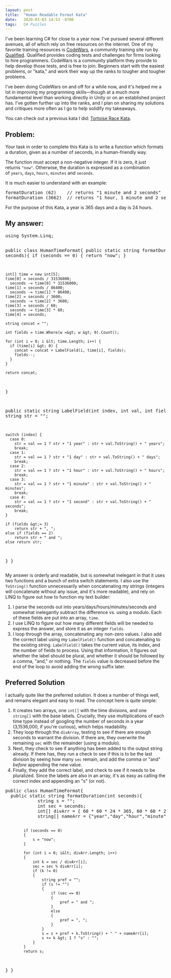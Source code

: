 ```yaml
---
layout: post
title:  "Human Readable Format Kata"
date:   2020-03-03 14:53 -0700
tags:   C# Puzzles
---
```


I've been learning C# for close to a year now. I've pursued several different avenues, all of which rely on free resources on the internet. One of my favorite training resources is <a href="http://www.codewars.com">CodeWars</a>, a community training site run by <a href="https://www.qualified.io/">Qualified</a>. Qualified provides coding tests and challenges for firms looking to hire programmers. CodeWars is a community platform they provide to help develop those tests, and is free to join. Beginners start with the easiest problems, or "kata," and work their way up the ranks to tougher and tougher problems. 

I've been doing CodeWars on and off for a while now, and it's helped me a lot in improving my programming skills—though at a much more fundamental level than working directly in Unity or on an established project has. I've gotten further up into the ranks, and I plan on sharing my solutions and critiques more often as I go to help solidify my takeaways.

You can check out a previous kata I did: <a href="https://grahamewatt.com/tortoise-race-kata/">Tortoise Race Kata</a>.

<h2>Problem:</h2>

Your task in order to complete this Kata is to write a function which formats a duration, given as a number of seconds, in a human-friendly way.

The function must accept a non-negative integer. If it is zero, it just returns&nbsp;<code>"now"</code>. Otherwise, the duration is expressed as a combination of&nbsp;<code>years</code>,&nbsp;<code>days</code>,&nbsp;<code>hours</code>,&nbsp;<code>minutes</code>&nbsp;and&nbsp;<code>seconds</code>.

It is much easier to understand with an example:
<pre class="EnlighterJSRAW" data-enlighter-theme="enlighter" data-enlighter-linenumbers="false">formatDuration (62)    // returns "1 minute and 2 seconds"
formatDuration (3662)  // returns "1 hour, 1 minute and 2 seconds"</pre>

For the purpose of this Kata, a year is 365 days and a day is 24 hours.

<h2>My answer:</h2>
<pre class="EnlighterJSRAW" data-enlighter-language="csharp" data-enlighter-theme="enlighter">using System.Linq;

public class HumanTimeFormat{
  public static string formatDuration(int seconds){
    if (seconds == 0) {
      return "now";
    }
    
    int[] time = new int[5];
    time[0] = seconds / 31536000;
      seconds -= time[0] * 31536000;
    time[1] = seconds / 86400;
      seconds -= time[1] * 86400;
    time[2] = seconds / 3600;
      seconds -= time[2] * 3600;
    time[3] = seconds / 60;
      seconds -= time[3] * 60;
    time[4] = seconds;
    
    string concat = "";
    
    int fields = time.Where(w =&gt; w &gt; 0).Count();
    
    for (int i = 0; i &lt; time.Length; i++) {
      if (time[i] &gt; 0) {
        concat = concat + LabelField(i, time[i], fields);
        fields--;
      }
    }
    
    return concat;   
  }
  
  public static string LabelField(int index, int val, int fields) {
    string str = "";
    
    switch (index) {
      case 0:
        str = val == 1 ? str + "1 year" : str + val.ToString() + " years";
        break;
      case 1:
        str = val == 1 ? str + "1 day" : str + val.ToString() + " days";
        break;
      case 2:
        str = val == 1 ? str + "1 hour" : str + val.ToString() + " hours";
        break;
      case 3:
        str = val == 1 ? str + "1 minute" : str + val.ToString() + " minutes";
        break;
      case 4:
        str = val == 1 ? str + "1 second" : str + val.ToString() + " seconds";
        break;
    }
    
    if (fields &gt;= 3) 
        return str + ", ";
    else if (fields == 2)
        return str + " and ";
    else return str;
  }
}</pre>


My answer is orderly and readable, but is somewhat inelegant in that it uses two functions and a bunch of extra switch statements. I also use the <code>ToString()</code> function unnecessarily when concatenating my strings (integers will concatenate without any issue, and it's more readable), and rely on LINQ to figure out how to function my text builder:

<ol><li>I parse the seconds out into years/days/hours/minutes/seconds and somewhat inelegantly subtract the difference vs. using a modulo. Each of these fields are put into an array, <code>time</code>.</li><li>I use LINQ to figure out how many different fields will be needed to express the answer, and store it as an integer <code>fields</code>. </li><li>I loop through the array, concatenating any non-zero values. I also add the correct label using my <code>LabelField()</code> function and concatenating to the existing string.  <code>LabelField()</code> takes the current value, its index, and the number of fields to process. Using that information, it figures out whether the label should be plural, and whether it should be followed by a comma, "and," or nothing. The  <code>fields</code> value is decreased before the end of the loop to avoid adding the wrong suffix later.</li></ol>

<h2>Preferred Solution</h2>

I actually quite like the preferred solution. It does a number of things well, and remains elegant and easy to read. The concept here is quite simple:

<ol><li>It creates two arrays, one <code>int[]</code> with the time divisions, and one <code>string[]</code> with the base labels. Crucially, they use multiplications of each time type instead of googling the number of seconds in a year (3,1536,000, if you're curious), which helps readability.</li><li>They loop through the <code>divArray</code>, testing to see if there are enough seconds to warrant the division. If there are, they overwrite the remaining <code>sec</code> with the remainder (using a modulo).</li><li>Next, they check to see if anything has been added to the output string already. If there has, they run a check to see if this is to be the last division by seeing how many <code>sec</code> remain, and add the comma or "and" <em>before</em> appending the new value.</li><li>Finally, they add the correct label, and check to see if it needs to be pluralized. Since the labels are also in an array, it's as easy as calling the correct index and appending an "s" (or not).</li></ol>
<pre class="EnlighterJSRAW" data-enlighter-language="csharp" data-enlighter-theme="enlighter">public class HumanTimeFormat{
  public static string formatDuration(int seconds){
            string s = "";
            int sec = seconds;
            int[] divArr = { 60 * 60 * 24 * 365, 60 * 60 * 24, 60 * 60, 60, 1 };
            string[] nameArr = {"year","day","hour","minute","second"};

            if (seconds == 0)
            {
                s = "now";
            }

            for (int i = 0; i&lt; divArr.Length; i++)
            {
                int k = sec / divArr[i];
                sec = sec % divArr[i];
                if (k != 0)
                {
                    string pref = "";
                    if (s != "")
                    {
                        if (sec == 0)
                        {
                            pref = " and ";    
                        }
                        else
                        {
                            pref = ", ";
                        }
                    }
                    s = s + pref + k.ToString() + " " + nameArr[i];
                    s += k &gt; 1 ? "s" : "";
                }
            }
            return s;
  }
}</pre>